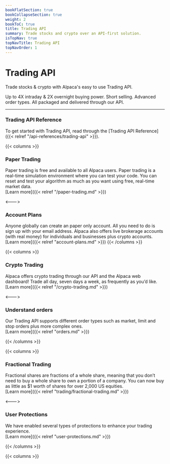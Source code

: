 ```yaml
---
bookFlatSection: true
bookCollapseSection: true
weight: 2
bookToC: true
title: Trading API
summary: Trade stocks and crypto over an API-first solution.
isTopNav: true
topNavTitle: Trading API
topNavOrder: 1
---
```


# Trading API

Trade stocks & crypto with Alpaca's easy to use Trading API.

Up to 4X intraday & 2X overnight buying power. Short selling. Advanced order types. All packaged and delivered through our API.

---

### **Trading API Reference**

To get started with Trading API, read through the [Trading API Reference]({{< relref "/api-references/trading-api" >}}).

{{< columns >}}

### **Paper Trading**


Paper trading is free and available to all Alpaca users. Paper trading is a real-time simulation environment where you can test your code. You can reset and test your algorithm as much as you want using free, real-time market data. \
[Learn more]({{< relref "/paper-trading.md" >}})

<--->

### **Account Plans**

Anyone globally can create an paper only account. All you need to do is sign up with your email address. Alpaca also offers live brokerage accounts (with real money) for individuals and businesses plus crypto accounts.
\
[Learn more]({{< relref "account-plans.md" >}})
{{< /columns >}}

{{< columns >}}

### **Crypto Trading**

Alpaca offers crypto trading through our API and the Alpaca web dashboard! Trade all day, seven days a week, as frequently as you’d like.
\
[Learn more]({{< relref "/crypto-trading.md" >}})

<--->

### **Understand orders**

Our Trading API supports different order types such as market, limit and stop orders plus more complex ones.
\
[Learn more]({{< relref "orders.md" >}})

{{< /columns >}}

{{< columns >}}

### **Fractional Trading**

Fractional shares are fractions of a whole share, meaning that you don’t need to buy a whole share to own a portion of a company. You can now buy as little as $1 worth of shares for over 2,000 US equities.
\
[Learn more]({{< relref "trading/fractional-trading.md" >}})

<--->

### **User Protections**

We have enabled several types of protections to enhance your trading experience.
\
[Learn more]({{< relref "user-protections.md" >}})

{{< /columns >}}

{{< columns >}}

&nbsp;

